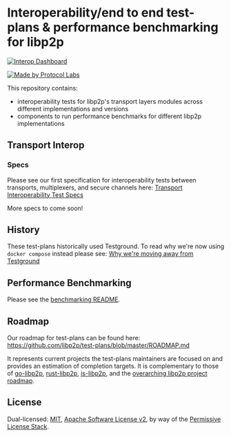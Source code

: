 # Interoperability/end to end test-plans & performance benchmarking for libp2p

[![Interop Dashboard](https://github.com/libp2p/test-plans/workflows/libp2p%20transport%20interop%20test/badge.svg?branch=master)](https://github.com/libp2p/test-plans/actions/runs/10461977895/attempts/1#summary-28971362346)

[![Made by Protocol Labs](https://img.shields.io/badge/made%20by-Protocol%20Labs-blue.svg?style=flat-square)](http://protocol.ai)

This repository contains:
* interoperability tests for libp2p's transport layers modules across different implementations and versions
* components to run performance benchmarks for different libp2p implementations

## Transport Interop
### Specs

Please see our first specification for interoperability tests between transports, multiplexers, and secure channels here: [Transport Interoperability Test Specs](transport-interop/README.md)

More specs to come soon!

## History

These test-plans historically used Testground. To read why we're now using `docker compose` instead please see: [Why we're moving away from Testground](https://github.com/libp2p/test-plans/issues/103)

## Performance Benchmarking

Please see the [benchmarking README](./perf#libp2p-performance-benchmarking).

## Roadmap

Our roadmap for test-plans can be found here: https://github.com/libp2p/test-plans/blob/master/ROADMAP.md

It represents current projects the test-plans maintainers are focused on and provides an estimation of completion targets.
It is complementary to those of [go-libp2p](https://github.com/libp2p/go-libp2p/blob/master/ROADMAP.md), [rust-libp2p](https://github.com/libp2p/rust-libp2p/blob/master/ROADMAP.md), [js-libp2p](https://github.com/libp2p/js-libp2p/blob/master/ROADMAP.md), and the [overarching libp2p project roadmap](https://github.com/libp2p/specs/blob/master/ROADMAP.md).

## License

Dual-licensed: [MIT](./LICENSE-MIT), [Apache Software License v2](./LICENSE-APACHE), by way of the
[Permissive License Stack](https://protocol.ai/blog/announcing-the-permissive-license-stack/).

